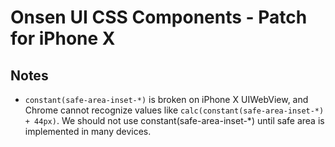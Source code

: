 # Onsen UI CSS Components - Patch for iPhone X

## Notes

- `constant(safe-area-inset-*)` is broken on iPhone X UIWebView, and Chrome cannot recognize values like `calc(constant(safe-area-inset-*) + 44px)`. We should not use constant(safe-area-inset-*) until safe area is implemented in many devices.
